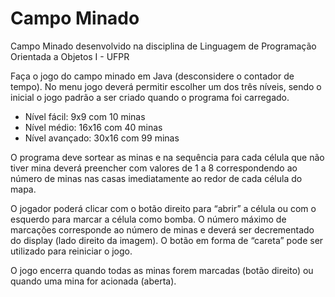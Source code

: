 # Campo Minado
Campo Minado desenvolvido na disciplina de Linguagem de Programação Orientada a Objetos I - UFPR

Faça o jogo do campo minado em Java (desconsidere o contador de tempo). No menu jogo
deverá permitir escolher um dos três níveis, sendo o inicial o jogo padrão a ser criado quando o
programa foi carregado.

- Nível fácil: 9x9 com 10 minas
- Nível médio: 16x16 com 40 minas
- Nível avançado: 30x16 com 99 minas

O programa deve sortear as minas e na sequência para cada célula que não tiver mina deverá
preencher com valores de 1 a 8 correspondendo ao número de minas nas casas imediatamente ao redor
de cada célula do mapa.

O jogador poderá clicar com o botão direito para “abrir” a célula ou com o esquerdo para
marcar a célula como bomba. O número máximo de marcações corresponde ao número de minas e
deverá ser decrementado do display (lado direito da imagem). O botão em forma de “careta” pode ser
utilizado para reiniciar o jogo.

O jogo encerra quando todas as minas forem marcadas (botão direito) ou quando uma mina for
acionada (aberta).
